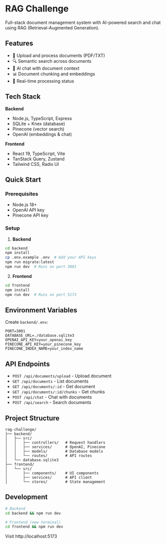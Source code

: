 # RAG Challenge

Full-stack document management system with AI-powered search and chat using RAG (Retrieval-Augmented Generation).

## Features
- 📄 Upload and process documents (PDF/TXT)
- 🔍 Semantic search across documents
- 💬 AI chat with document context
- 📊 Document chunking and embeddings
- 🔄 Real-time processing status

## Tech Stack

**Backend**
- Node.js, TypeScript, Express
- SQLite + Knex (database)
- Pinecone (vector search)
- OpenAI (embeddings & chat)

**Frontend**
- React 19, TypeScript, Vite
- TanStack Query, Zustand
- Tailwind CSS, Radix UI

## Quick Start

### Prerequisites
- Node.js 18+
- OpenAI API key
- Pinecone API key

### Setup

1. **Backend**
```bash
cd backend
npm install
cp .env.example .env  # Add your API keys
npm run migrate:latest
npm run dev  # Runs on port 3001
```

2. **Frontend**
```bash
cd frontend
npm install
npm run dev  # Runs on port 5173
```

## Environment Variables

Create `backend/.env`:
```env
PORT=3001
DATABASE_URL=./database.sqlite3
OPENAI_API_KEY=your_openai_key
PINECONE_API_KEY=your_pinecone_key
PINECONE_INDEX_NAME=your_index_name
```

## API Endpoints

- `POST /api/documents/upload` - Upload document
- `GET /api/documents` - List documents
- `GET /api/documents/:id` - Get document
- `GET /api/documents/:id/chunks` - Get chunks
- `POST /api/chat` - Chat with documents
- `POST /api/search` - Search documents

## Project Structure
```
rag-challenge/
├── backend/
│   ├── src/
│   │   ├── controllers/   # Request handlers
│   │   ├── services/      # OpenAI, Pinecone
│   │   ├── models/        # Database models
│   │   └── routes/        # API routes
│   └── database.sqlite3
├── frontend/
│   └── src/
│       ├── components/    # UI components
│       ├── services/      # API client
│       └── stores/        # State management
```

## Development

```bash
# Backend
cd backend && npm run dev

# Frontend (new terminal)
cd frontend && npm run dev
```

Visit http://localhost:5173